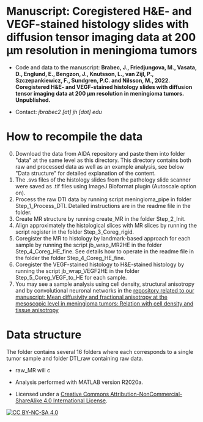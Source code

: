 # Manuscript: Coregistered H&E- and VEGF-stained histology slides with diffusion tensor imaging data at 200 μm resolution in meningioma tumors
* Code and data to the manuscript: **Brabec, J., Friedjungova, M., Vasata, D., Englund, E., Bengzon, J., Knutsson, L., van Zijl, P., Szczepankiewicz, F., Sundgren, P.C. and Nilsson, M., 2022. Coregistered H&E- and VEGF-stained histology slides with diffusion tensor imaging data at 200 μm resolution in meningioma tumors. Unpublished.**

* Contact: *jbrabec2 [at] jh [dot] edu*

# How to recompile the data
0. Download the data from AIDA repository and paste them into folder "data" at the same level as this directory. This directory contains both raw and processed data as well as an example analysis, see below "Data structure" for detailed explanation of the content.
1. The .svs files of the histology slides from the pathology slide scanner were saved as .tif files using ImageJ Bioformat plugin (Autoscale option on).
2. Process the raw DTI data by running script meningioma_pipe in folder Step_1_Process_DTI. Detailed instructions are in the readme file in the folder.
3. Create MR structure by running create_MR in the folder Step_2_Init.
4. Align approximately the histological slices with MR slices by running the script register in the folder Step_3_Coreg_rigid.
5. Coregister the MR to histology by landmark-based approach for each sample by running the script jb_wrap_MR2HE in the folder Step_4_Coreg_HE_fine. See details how to operate in the readme file in the folder the folder Step_4_Coreg_HE_fine.
6. Coregister the VEGF-stained histology to H&E-stained histology by running the script jb_wrap_VEGF2HE in the folder Step_5_Coreg_VEGF_to_HE for each sample.
7. You may see a sample analysis using cell density, structural anisotropy and by convolutional neuronal networks in the [repository related to our manuscript: Mean diffusivity and fractional anisotropy at the mesoscopic level in meningioma tumors: Relation with cell density and tissue anisotropy](https://github.com/jan-brabec/microimaging_vs_histology_in_meningeomas_test)


# Data structure
The folder contains several 16 folders where each corresponds to a single tumor sample and folder DTI_raw containing raw data.
* raw_MR will c


* Analysis performed with MATLAB version R2020a.

* Licensed under a [Creative Commons Attribution-NonCommercial-ShareAlike 4.0 International License][cc-by-nc-sa].

[![CC BY-NC-SA 4.0][cc-by-nc-sa-image]][cc-by-nc-sa]

[cc-by-nc-sa]: http://creativecommons.org/licenses/by-nc-sa/4.0/
[cc-by-nc-sa-image]: https://licensebuttons.net/l/by-nc-sa/4.0/88x31.png
